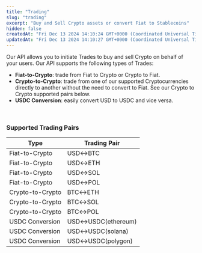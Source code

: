 ```yaml
---
title: "Trading"
slug: "trading"
excerpt: "Buy and Sell Crypto assets or convert Fiat to Stablecoins"
hidden: false
createdAt: "Fri Dec 13 2024 14:10:24 GMT+0000 (Coordinated Universal Time)"
updatedAt: "Fri Dec 13 2024 14:10:27 GMT+0000 (Coordinated Universal Time)"
---
```

Our API allows you to initiate Trades to buy and sell Crypto on behalf of your users. Our API supports the following types of Trades:

- **Fiat-to-Crypto**: trade from Fiat to Crypto or Crypto to Fiat.
- **Crypto-to-Crypto**: trade from one of our supported Cryptocurrencies directly to another without the need to convert to Fiat. See our Crypto to Crypto supported pairs below.
- **USDC Conversion**: easily convert USD to USDC and vice versa.

<br />

### Supported Trading Pairs

| Type             | Trading Pair       |
| ---------------- | ------------------ |
| Fiat-to-Crypto   | USD↔BTC            |
| Fiat-to-Crypto   | USD↔ETH            |
| Fiat-to-Crypto   | USD↔SOL            |
| Fiat-to-Crypto   | USD↔POL            |
| Crypto-to-Crypto | BTC↔ETH            |
| Crypto-to-Crypto | BTC↔SOL            |
| Crypto-to-Crypto | BTC↔POL            |
| USDC Conversion  | USD↔USDC(ethereum) |
| USDC Conversion  | USD↔USDC(solana)   |
| USDC Conversion  | USD↔USDC(polygon)  |
